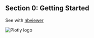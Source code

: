 Section 0: Getting Started
-------------------------------

See with
[nbviewer](http://nbviewer.ipython.org/github/plotly/python-user-guide/blob/master/s0_getting-started/s0_getting-started.ipynb)

![Plotly logo](http://i.imgur.com/4vwuxdJ.png)
